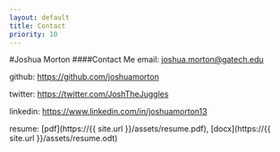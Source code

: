```yaml
---
layout: default
title: Contact
priority: 10
---
```


#Joshua Morton
####Contact Me
email: <joshua.morton@gatech.edu>

github: <https://github.com/joshuamorton>

twitter: <https://twitter.com/JoshTheJuggles>

linkedin: <https://www.linkedin.com/in/joshuamorton13>

resume: [pdf](https://{{ site.url }}/assets/resume.pdf), [docx](https://{{ site.url }}/assets/resume.odt)

